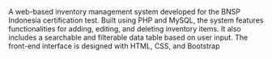 A web-based inventory management system developed for the BNSP Indonesia certification test. Built using PHP and MySQL, the system features functionalities for adding, editing, and deleting inventory items. It also includes a searchable and filterable data table based on user input. The front-end interface is designed with HTML, CSS, and Bootstrap
